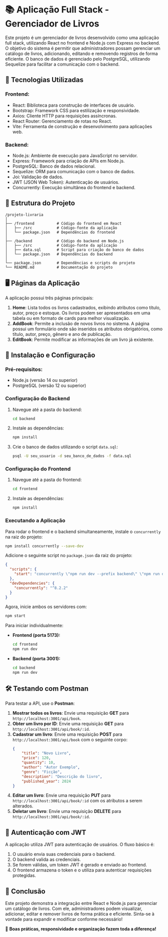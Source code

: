 # 📚 Aplicação Full Stack - Gerenciador de Livros

Este projeto é um gerenciador de livros desenvolvido como uma aplicação full stack, utilizando React no frontend e Node.js com Express no backend. O objetivo do sistema é permitir que administradores possam gerenciar um catálogo de livros, adicionando, editando e removendo registros de forma eficiente. O banco de dados é gerenciado pelo PostgreSQL, utilizando Sequelize para facilitar a comunicação com o backend.

## 🚀 Tecnologias Utilizadas

### Frontend:
- React: Biblioteca para construção de interfaces de usuário.
- Bootstrap: Framework CSS para estilização e responsividade.
- Axios: Cliente HTTP para requisições assíncronas.
- React Router: Gerenciamento de rotas no React.
- Vite: Ferramenta de construção e desenvolvimento para aplicações web.

### Backend:
- Node.js: Ambiente de execução para JavaScript no servidor.
- Express: Framework para criação de APIs em Node.js.
- PostgreSQL: Banco de dados relacional.
- Sequelize: ORM para comunicação com o banco de dados.
- Joi: Validação de dados.
- JWT (JSON Web Token): Autenticação de usuários.
- Concurrently: Execução simultânea do frontend e backend.

## 📂 Estrutura do Projeto

```
/projeto-livraria
│
├── /frontend          # Código do frontend em React
│   ├── /src           # Código-fonte da aplicação
│   └── package.json   # Dependências do frontend
│
├── /backend           # Código do backend em Node.js
│   ├── /src           # Código-fonte da aplicação
│   ├── data.sql       # Script para criação do banco de dados
│   └── package.json   # Dependências do backend
│
└── package.json       # Dependências e scripts do projeto
└── README.md          # Documentação do projeto
```

## 🖥️ Páginas da Aplicação

A aplicação possui três páginas principais:

1. **Home**: Lista todos os livros cadastrados, exibindo atributos como título, autor, preço e estoque. Os livros podem ser apresentados em uma tabela ou em formato de cards para melhor visualização.
2. **AddBook**: Permite a inclusão de novos livros no sistema. A página possui um formulário onde são inseridos os atributos obrigatórios, como título, autor, preço, gênero e ano de publicação.
3. **EditBook**: Permite modificar as informações de um livro já existente.

## 🔧 Instalação e Configuração

### Pré-requisitos:
- Node.js (versão 14 ou superior)
- PostgreSQL (versão 12 ou superior)

### Configuração do Backend

1. Navegue até a pasta do backend:
   ```bash
   cd backend
   ```
2. Instale as dependências:
   ```bash
   npm install
   ```
3. Crie o banco de dados utilizando o script `data.sql`:
   ```bash
   psql -U seu_usuario -d seu_banco_de_dados -f data.sql
   ```

### Configuração do Frontend

1. Navegue até a pasta do frontend:
   ```bash
   cd frontend
   ```
2. Instale as dependências:
   ```bash
   npm install
   ```

### Executando a Aplicação

Para rodar o frontend e o backend simultaneamente, instale o `concurrently` na raiz do projeto:
```bash
npm install concurrently --save-dev
```

Adicione o seguinte script no `package.json` da raiz do projeto:
```json
{
  "scripts": {
    "start": "concurrently \"npm run dev --prefix backend\" \"npm run dev --prefix frontend\""
  },
  "devDependencies": {
    "concurrently": "^8.2.2"
  }
}
```

Agora, inicie ambos os servidores com:
```bash
npm start
```

Para iniciar individualmente:
- **Frontend (porta 5173):**
  ```bash
  cd frontend
  npm run dev
  ```
- **Backend (porta 3001):**
  ```bash
  cd backend
  npm run dev
  ```

## 🛠 Testando com Postman

Para testar a API, use o **Postman**:

1. **Mostrar todos os livros**: Envie uma requisição **GET** para `http://localhost:3001/api/book`.
2. **Obter um livro por ID**: Envie uma requisição **GET** para `http://localhost:3001/api/book/:id`.
3. **Cadastrar um livro**: Envie uma requisição **POST** para `http://localhost:3001/api/book` com o seguinte corpo:
   ```json
   {
       "title": "Novo Livro",
       "price": 120,
       "quantity": 10,
       "author": "Autor Exemplo",
       "genre": "Ficção",
       "description": "Descrição do livro",
       "published_year": 2024
   }
   ```
4. **Editar um livro**: Envie uma requisição **PUT** para `http://localhost:3001/api/book/:id` com os atributos a serem alterados.
5. **Deletar um livro**: Envie uma requisição **DELETE** para `http://localhost:3001/api/book/:id`.

## 🔑 Autenticação com JWT

A aplicação utiliza JWT para autenticação de usuários. O fluxo básico é:
1. O usuário envia suas credenciais para o backend.
2. O backend valida as credenciais.
3. Se forem válidas, um token JWT é gerado e enviado ao frontend.
4. O frontend armazena o token e o utiliza para autenticar requisições protegidas.

## 🎯 Conclusão

Este projeto demonstra a integração entre React e Node.js para gerenciar um catálogo de livros. Com ele, administradores podem visualizar, adicionar, editar e remover livros de forma prática e eficiente. Sinta-se à vontade para expandir e modificar conforme necessário!

🚀 **Boas práticas, responsividade e organização fazem toda a diferença!**

